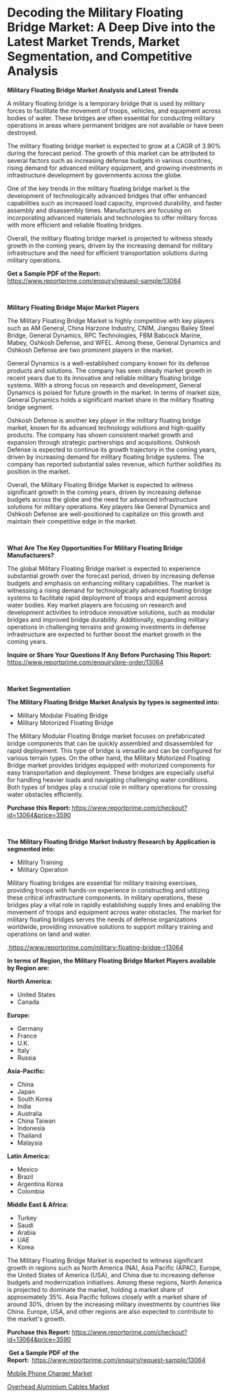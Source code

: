 <p><h1>Decoding the Military Floating Bridge Market: A Deep Dive into the Latest Market Trends, Market Segmentation, and Competitive Analysis</h1></p><p><strong>Military Floating Bridge Market Analysis and Latest Trends</strong></p>
<p><p>A military floating bridge is a temporary bridge that is used by military forces to facilitate the movement of troops, vehicles, and equipment across bodies of water. These bridges are often essential for conducting military operations in areas where permanent bridges are not available or have been destroyed.</p><p>The military floating bridge market is expected to grow at a CAGR of 3.90% during the forecast period. The growth of this market can be attributed to several factors such as increasing defense budgets in various countries, rising demand for advanced military equipment, and growing investments in infrastructure development by governments across the globe.</p><p>One of the key trends in the military floating bridge market is the development of technologically advanced bridges that offer enhanced capabilities such as increased load capacity, improved durability, and faster assembly and disassembly times. Manufacturers are focusing on incorporating advanced materials and technologies to offer military forces with more efficient and reliable floating bridges.</p><p>Overall, the military floating bridge market is projected to witness steady growth in the coming years, driven by the increasing demand for military infrastructure and the need for efficient transportation solutions during military operations.</p></p>
<p><strong>Get a Sample PDF of the Report:&nbsp;</strong> <a href="https://www.reportprime.com/enquiry/request-sample/13064">https://www.reportprime.com/enquiry/request-sample/13064</a></p>
<p>&nbsp;</p>
<p><strong>Military Floating Bridge Major Market Players</strong></p>
<p><p>The Military Floating Bridge Market is highly competitive with key players such as AM General, China Harzone Industry, CNIM, Jiangsu Bailey Steel Bridge, General Dynamics, RPC Technologies, FBM Babcock Marine, Mabey, Oshkosh Defense, and WFEL. Among these, General Dynamics and Oshkosh Defense are two prominent players in the market.</p><p>General Dynamics is a well-established company known for its defense products and solutions. The company has seen steady market growth in recent years due to its innovative and reliable military floating bridge systems. With a strong focus on research and development, General Dynamics is poised for future growth in the market. In terms of market size, General Dynamics holds a significant market share in the military floating bridge segment.</p><p>Oshkosh Defense is another key player in the military floating bridge market, known for its advanced technology solutions and high-quality products. The company has shown consistent market growth and expansion through strategic partnerships and acquisitions. Oshkosh Defense is expected to continue its growth trajectory in the coming years, driven by increasing demand for military floating bridge systems. The company has reported substantial sales revenue, which further solidifies its position in the market.</p><p>Overall, the Military Floating Bridge Market is expected to witness significant growth in the coming years, driven by increasing defense budgets across the globe and the need for advanced infrastructure solutions for military operations. Key players like General Dynamics and Oshkosh Defense are well-positioned to capitalize on this growth and maintain their competitive edge in the market.</p></p>
<p>&nbsp;</p>
<p><strong>What Are The Key Opportunities For Military Floating Bridge Manufacturers?</strong></p>
<p><p>The global Military Floating Bridge market is expected to experience substantial growth over the forecast period, driven by increasing defense budgets and emphasis on enhancing military capabilities. The market is witnessing a rising demand for technologically advanced floating bridge systems to facilitate rapid deployment of troops and equipment across water bodies. Key market players are focusing on research and development activities to introduce innovative solutions, such as modular bridges and improved bridge durability. Additionally, expanding military operations in challenging terrains and growing investments in defense infrastructure are expected to further boost the market growth in the coming years.</p></p>
<p><strong>Inquire or Share Your Questions If Any Before Purchasing This Report:</strong> <a href="https://www.reportprime.com/enquiry/pre-order/13064">https://www.reportprime.com/enquiry/pre-order/13064</a></p>
<p>&nbsp;</p>
<p><strong>Market Segmentation</strong></p>
<p><strong>The Military Floating Bridge Market Analysis by types is segmented into:</strong></p>
<p><ul><li>Military Modular Floating Bridge</li><li>Military Motorized Floating Bridge</li></ul></p>
<p><p>The Military Modular Floating Bridge market focuses on prefabricated bridge components that can be quickly assembled and disassembled for rapid deployment. This type of bridge is versatile and can be configured for various terrain types. On the other hand, the Military Motorized Floating Bridge market provides bridges equipped with motorized components for easy transportation and deployment. These bridges are especially useful for handling heavier loads and navigating challenging water conditions. Both types of bridges play a crucial role in military operations for crossing water obstacles efficiently.</p></p>
<p><strong>Purchase this Report:&nbsp;</strong><a href="https://www.reportprime.com/checkout?id=13064&price=3590">https://www.reportprime.com/checkout?id=13064&price=3590</a></p>
<p>&nbsp;</p>
<p><strong>The Military Floating Bridge Market Industry Research by Application is segmented into:</strong></p>
<p><ul><li>Military Training</li><li>Military Operation</li></ul></p>
<p><p>Military floating bridges are essential for military training exercises, providing troops with hands-on experience in constructing and utilizing these critical infrastructure components. In military operations, these bridges play a vital role in rapidly establishing supply lines and enabling the movement of troops and equipment across water obstacles. The market for military floating bridges serves the needs of defense organizations worldwide, providing innovative solutions to support military training and operations on land and water.</p></p>
<p><a href="https://www.reportprime.com/military-floating-bridge-r13064">&nbsp;https://www.reportprime.com/military-floating-bridge-r13064</a></p>
<p><strong>In terms of Region, the Military Floating Bridge Market Players available by Region are:</strong></p>
<p>
    <p> <strong> North America: </strong>
        <ul>
            <li>United States</li>
            <li>Canada</li>
        </ul>
        </p> 
    <p> <strong> Europe: </strong>
        <ul>
            <li>Germany</li>
            <li>France</li>
            <li>U.K.</li>
            <li>Italy</li>
            <li>Russia</li>
        </ul>
        </p> 
    <p> <strong> Asia-Pacific: </strong>
        <ul>
            <li>China</li>
            <li>Japan</li>
            <li>South Korea</li>
            <li>India</li>
            <li>Australia</li>
            <li>China Taiwan</li>
            <li>Indonesia</li>
            <li>Thailand</li>
            <li>Malaysia</li>
        </ul>
        </p> 
    <p> <strong> Latin America: </strong>
        <ul>
            <li>Mexico</li>
            <li>Brazil</li>
            <li>Argentina Korea</li>
            <li>Colombia</li>
        </ul>
        </p> 
    <p> <strong> Middle East & Africa: </strong>
        <ul>
            <li>Turkey</li>
            <li>Saudi</li>
            <li>Arabia</li>
            <li>UAE</li>
            <li>Korea</li>
        </ul>
    </p>
    </p>
<p><p>The Military Floating Bridge Market is expected to witness significant growth in regions such as North America (NA), Asia Pacific (APAC), Europe, the United States of America (USA), and China due to increasing defense budgets and modernization initiatives. Among these regions, North America is projected to dominate the market, holding a market share of approximately 35%. Asia Pacific follows closely with a market share of around 30%, driven by the increasing military investments by countries like China. Europe, USA, and other regions are also expected to contribute to the market's growth.</p></p>
<p><strong>Purchase this Report: </strong><a href="https://www.reportprime.com/checkout?id=13064&price=3590">https://www.reportprime.com/checkout?id=13064&price=3590</a></p>
<p>&nbsp;<strong>Get a Sample PDF of the Report:&nbsp;&nbsp;</strong><a href="https://www.reportprime.com/enquiry/request-sample/13064">https://www.reportprime.com/enquiry/request-sample/13064</a></p>
<p><strong></strong></p>
<p><p><a href="https://issuu.com/reportprime-2/docs/mobile-phone-charger-market-size-2030.pptx">Mobile Phone Charger Market</a></p><p><a href="https://view.publitas.com/reportprime-1/overhead-aluminium-cables-market-comprehensive-assessment-by-type-application-and-geography/">Overhead Aluminium Cables Market</a></p></p>